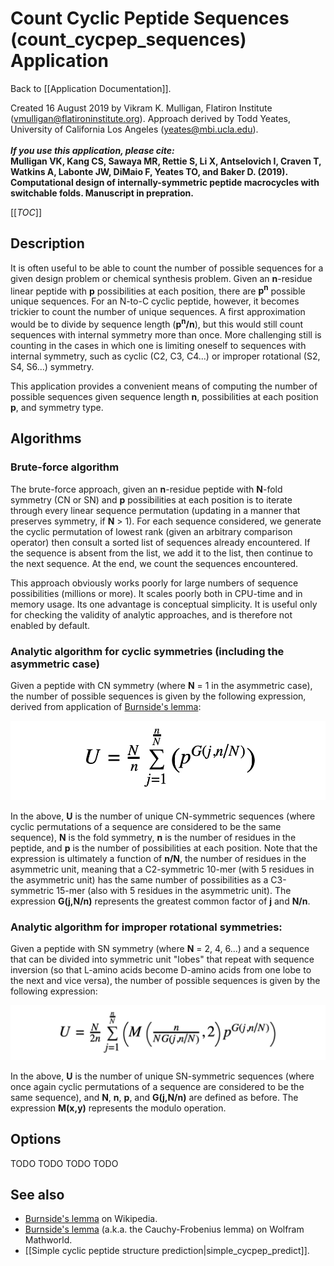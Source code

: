 # Count Cyclic Peptide Sequences (count_cycpep_sequences) Application

Back to [[Application Documentation]].

Created 16 August 2019 by Vikram K. Mulligan, Flatiron Institute (vmulligan@flatironinstitute.org).  Approach derived by Todd Yeates, University of California Los Angeles (yeates@mbi.ucla.edu).<br/><br/>
<b><i>If you use this application, please cite:</i><br/>
Mulligan VK, Kang CS, Sawaya MR, Rettie S, Li X, Antselovich I, Craven T, Watkins A, Labonte JW, DiMaio F, Yeates TO, and Baker D. (2019).  Computational design of internally-symmetric peptide macrocycles with switchable folds.  Manuscript in prepration.</b><br/>

[[_TOC_]]

## Description

It is often useful to be able to count the number of possible sequences for a given design problem or chemical synthesis problem.  Given an **n**-residue linear peptide with **p** possibilities at each position, there are **p<sup>n</sup>** possible unique sequences.  For an N-to-C cyclic peptide, however, it becomes trickier to count the number of unique sequences.  A first approximation would be to divide by sequence length (**p<sup>n</sup>/n**), but this would still count sequences with internal symmetry more than once.  More challenging still is counting in the cases in which one is limiting oneself to sequences with internal symmetry, such as cyclic (C2, C3, C4...) or improper rotational (S2, S4, S6...) symmetry.

This application provides a convenient means of computing the number of possible sequences given sequence length **n**, possibilities at each position **p**, and symmetry type.

## Algorithms

### Brute-force algorithm

The brute-force approach, given an **n**-residue peptide with **N**-fold symmetry (CN or SN) and **p** possibilities at each position is to iterate through every linear sequence permutation (updating in a manner that preserves symmetry, if **N** > 1).  For each sequence considered, we generate the cyclic permutation of lowest rank (given an arbitrary comparison operator) then consult a sorted list of sequences already encountered.  If the sequence is absent from the list, we add it to the list, then continue to the next sequence.  At the end, we count the sequences encountered.

This approach obviously works poorly for large numbers of sequence possibilities (millions or more).  It scales poorly both in CPU-time and in memory usage.  Its one advantage is conceptual simplicity.  It is useful only for checking the validity of analytic approaches, and is therefore not enabled by default.

### Analytic algorithm for cyclic symmetries (including the asymmetric case)

Given a peptide with CN symmetry (where **N** = 1 in the asymmetric case), the number of possible sequences is given by the following expression, derived from application of [Burnside's lemma](https://en.wikipedia.org/wiki/Burnside%27s_lemma):

![Expression for number of unique CN-symmetric sequences, U, given an n-residue macrocycle with p possibilities per position.](CN_expression.png)

In the above, **U** is the number of unique CN-symmetric sequences (where cyclic permutations of a sequence are considered to be the same sequence), **N** is the fold symmetry, **n** is the number of residues in the peptide, and **p** is the number of possibilities at each position.  Note that the expression is ultimately a function of **n/N**, the number of residues in the asymmetric unit, meaning that a C2-symmetric 10-mer (with 5 residues in the asymmetric unit) has the same number of possibilities as a C3-symmetric 15-mer (also with 5 residues in the asymmetric unit).  The expression **G(j,N/n)** represents the greatest common factor of **j** and **N/n**.

### Analytic algorithm for improper rotational symmetries:

Given a peptide with SN symmetry (where **N** = 2, 4, 6...) and a sequence that can be divided into symmetric unit "lobes" that repeat with sequence inversion (so that L-amino acids become D-amino acids from one lobe to the next and vice versa), the number of possible sequences is given by the following expression:

![Expression for number of unique SN-symmetric sequences, U, given an n-residue macrocycle with p possibilities per position.](SN_expression1.png)

In the above, **U** is the number of unique SN-symmetric sequences (where once again cyclic permutations of a sequence are considered to be the same sequence), and **N**, **n**, **p**, and **G(j,N/n)** are defined as before.  The expression **M(x,y)** represents the modulo operation.

## Options

TODO TODO TODO TODO

## See also

* [Burnside's lemma](https://en.wikipedia.org/wiki/Burnside%27s_lemma) on Wikipedia.
* [Burnside's lemma](http://mathworld.wolfram.com/Cauchy-FrobeniusLemma.html) (a.k.a. the Cauchy-Frobenius lemma) on Wolfram Mathworld.
* [[Simple cyclic peptide structure prediction|simple_cycpep_predict]].